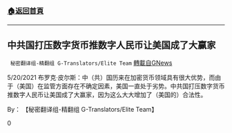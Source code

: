###  [:house:返回首頁](https://github.com/ourhimalayas/txt)
---

## 中共国打压数字货币推数字人民币让美国成了大赢家
` 秘密翻译组-精翻组 G-Translators/Elite Team` [轉載自GNews](https://gnews.org/zh-hans/1262240/)

5/20/2021 布罗克·皮尔斯：中（共）国历来在加密货币领域具有很大优势，而由于（美国）在监管方面存在不确定因素，美国一直处于劣势。中共国打压数字货币推数字人民币让美国成了大赢家，因为这么大大增加了（美国的）合法性。

By： 【秘密翻译组-精翻组 G-Translators/Elite Team】

0
